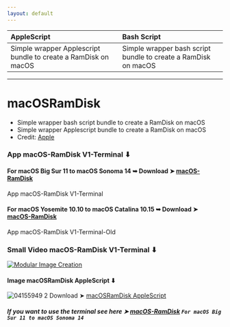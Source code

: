 ```yaml
---
layout: default
---
```


AppleScript|Bash Script
:----|:----
Simple wrapper Applescript bundle to create a RamDisk on macOS|Simple wrapper bash script bundle to create a RamDisk on macOS


------------------------------------------------------------------------------

# macOSRamDisk
- Simple wrapper bash script bundle to create a RamDisk on macOS
- Simple wrapper Applescript bundle to create a RamDisk on macOS
- Credit: [Apple](https://developer.apple.com/library/archive/documentation/AppleScript/Conceptual/AppleScriptLangGuide/introduction/ASLR_intro.html)


### App macOS-RamDisk V1-Terminal ⬇︎
#### For macOS Big Sur 11 to macOS Sonoma 14 ➥ Download ➤ [macOS-RamDisk](https://github.com/chris1111/macOSRamDisk/releases/tag/V1-Terminal) 
App macOS-RamDisk V1-Terminal 
#### For macOS Yosemite 10.10 to macOS Catalina 10.15 ➥ Download ➤ [macOS-RamDisk](https://github.com/chris1111/macOSRamDisk/releases/tag/V1-Terminal-Old) 
App macOS-RamDisk V1-Terminal-Old 


### Small Video macOS-RamDisk V1-Terminal ⬇︎
[![Modular Image Creation](https://user-images.githubusercontent.com/6248794/180882015-aa6209bd-a10d-4a1e-85cf-d9729b8e0efc.png)](https://github.com/chris1111/macOSRamDisk/blob/main/Video.md)


#### Image macOSRamDisk AppleScript ⬇︎
![04155949 2](https://user-images.githubusercontent.com/6248794/216794016-8fcd5c8f-8458-42d8-81bf-829335ed29b8.png)
Download ➤ [macOSRamDisk AppleScript](https://github.com/chris1111/macOSRamDisk/releases/tag/V1)


##### If you want to use the terminal see here ➤ [macOS-RamDisk](https://gist.github.com/chris1111/df27e63e4e46bde9ed5841cb232d377e) `For macOS Big Sur 11 to macOS Sonoma 14`




